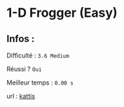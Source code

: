 # 1-D Frogger (Easy)

## Infos :

Difficulté : ```3.6 Medium```

Réussi ? ```Oui```

Meilleur temps : ```0.00 s```

url : [kattis](https://open.kattis.com/problems/1dfroggereasy)
